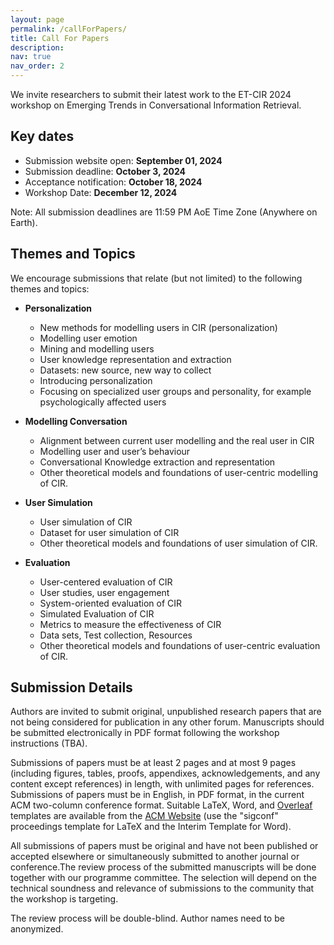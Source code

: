 ```yaml
---
layout: page
permalink: /callForPapers/
title: Call For Papers
description:
nav: true
nav_order: 2
---
```


We invite researchers to submit their latest work to the ET-CIR 2024 workshop on Emerging Trends in Conversational Information Retrieval.


## Key dates

* Submission website open: **September 01, 2024**
* Submission deadline: **October 3, 2024**
* Acceptance notification: **October 18, 2024**
* Workshop Date: **December 12, 2024**
  
Note: All submission deadlines are 11:59 PM AoE Time Zone (Anywhere on Earth).

## Themes and Topics

We encourage submissions that relate (but not limited) to the following themes and topics:

* **Personalization**
  * New methods for modelling users in CIR (personalization)
  * Modelling user emotion
  * Mining and modelling users
  * User knowledge representation and extraction
  * Datasets: new source, new way to collect
  * Introducing personalization
  * Focusing on specialized user groups and personality, for example psychologically affected users

* **Modelling Conversation**
  * Alignment between current user modelling and the real user in CIR
  * Modelling user and user’s behaviour
  * Conversational Knowledge extraction and representation
  * Other theoretical models and foundations of user-centric modelling of CIR.

* **User Simulation**
  * User simulation of CIR
  * Dataset for user simulation of CIR
  * Other theoretical models and foundations of user simulation of CIR.


* **Evaluation**
  * User-centered evaluation of CIR
  * User studies, user engagement
  * System-oriented evaluation of CIR
  * Simulated Evaluation of CIR
  * Metrics to measure the effectiveness of CIR
  * Data sets, Test collection, Resources
  * Other theoretical models and foundations of user-centric evaluation of CIR.


## Submission Details

Authors are invited to submit original, unpublished research papers that are not being considered for publication in any other forum. Manuscripts should be submitted electronically in PDF format following the workshop instructions (TBA). 

Submissions of papers must be at least 2 pages and at most 9 pages (including figures, tables, proofs, appendixes, acknowledgements, and any content except references) in length, with unlimited pages for references. Submissions of papers must be in English, in PDF format, in the current ACM two-column conference format. Suitable LaTeX, Word, and [Overleaf](https://www.overleaf.com/gallery/tagged/acm-official) templates are available from the [ACM Website](https://www.acm.org/publications/proceedings-template) (use the "sigconf" proceedings template for LaTeX and the Interim Template for Word).

All submissions of papers must be original and have not been published or accepted elsewhere or simultaneously submitted to another journal or conference.The review process of the submitted manuscripts will be done together with our programme committee. The selection will depend on the technical soundness and relevance of submissions to the community that the workshop is targeting.

<!-- We invite researchers to submit their recent work on the development, analysis, or application of score-based methods. A submission should take the form of a short paper of **4 pages in PDF** format using the **[template](/assets/templates/SBM_template.zip)**. Additional pages containing references and appendices are allowed. -->

The review process will be double-blind. Author names need to be anonymized.
<!-- Submissions may include a supplement/appendix, but reviewers are not responsible for reading any supplementary material. -->

<!-- 
The submission website is on **[OpenReview](https://openreview.net/group?id=NeurIPS.cc/2022/Workshop/SBM)**. Camera-ready versions are due by **Nov 25, 2022**, and will be posted on the workshop website. -->

